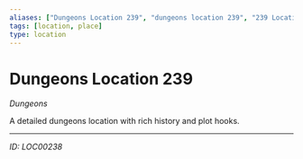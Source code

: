 ```yaml
---
aliases: ["Dungeons Location 239", "dungeons location 239", "239 Location Dungeons"]
tags: [location, place]
type: location
---
```


# Dungeons Location 239

*Dungeons*

A detailed dungeons location with rich history and plot hooks.

---
*ID: LOC00238*